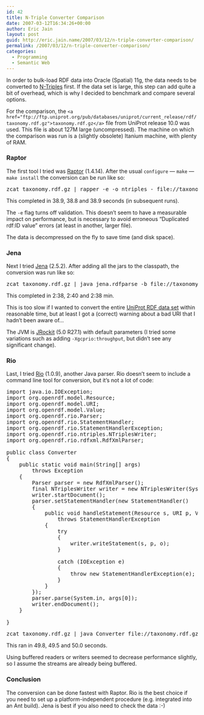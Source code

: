 ```yaml
---
id: 42
title: N-Triple Converter Comparison
date: 2007-03-12T16:34:26+00:00
author: Eric Jain
layout: post
guid: http://eric.jain.name/2007/03/12/n-triple-converter-comparison/
permalink: /2007/03/12/n-triple-converter-comparison/
categories:
  - Programming
  - Semantic Web
---
```

In order to bulk-load RDF data into Oracle (Spatial) 11g, the data needs to be converted to [N-Triples](http://www.w3.org/2001/sw/RDFCore/ntriples/) first. If the data set is large, this step can add quite a bit of overhead, which is why I decided to benchmark and compare several options.

<!--more-->

For the comparison, the `<a href="ftp://ftp.uniprot.org/pub/databases/uniprot/current_release/rdf/taxonomy.rdf.gz">taxonomy.rdf.gz</a>` file from UniProt release 10.0 was used. This file is about 127M large (uncompressed). The machine on which the comparison was run is a (slightly obsolete) Itanium machine, with plenty of RAM.

### Raptor

The first tool I tried was [Raptor](http://librdf.org/raptor/) (1.4.14). After the usual `configure` &#8212; `make` &#8212; `make install` the conversion can be run like so:

<pre>zcat taxonomy.rdf.gz | rapper -e -o ntriples - file://taxonomy.rdf.gz# > taxonomy.nt
</pre>

This completed in 38.9, 38.8 and 38.9 seconds (in subsequent runs).

The `-e` flag turns off validation. This doesn&#8217;t seem to have a measurable impact on performance, but is necessary to avoid erroneous &#8220;Duplicated rdf:ID value&#8221; errors (at least in another, larger file).

The data is decompressed on the fly to save time (and disk space).

### Jena

Next I tried [Jena](http://jena.sourceforge.net/) (2.5.2). After adding all the jars to the classpath, the conversion was run like so:

<pre>zcat taxonomy.rdf.gz | java jena.rdfparse -b file://taxonomy.rdf.gz# -x - > taxonomy.nt
</pre>

This completed in 2:38, 2:40 and 2:38 min.

This is too slow if I wanted to convert the entire [UniProt RDF data set](http://dev.isb-sib.ch/projects/uniprot-rdf/) within reasonable time, but at least I got a (correct) warning about a bad URI that I hadn&#8217;t been aware of&#8230;

The JVM is [JRockit](http://dev2dev.bea.com/jrockit/) (5.0 R27.1) with default parameters (I tried some variations such as adding `-Xgcprio:throughput`, but didn&#8217;t see any significant change).

### Rio

Last, I tried [Rio](http://www.openrdf.org/) (1.0.9), another Java parser. Rio doesn&#8217;t seem to include a command line tool for conversion, but it&#8217;s not a lot of code:

<pre>import java.io.IOException;
import org.openrdf.model.Resource;
import org.openrdf.model.URI;
import org.openrdf.model.Value;
import org.openrdf.rio.Parser;
import org.openrdf.rio.StatementHandler;
import org.openrdf.rio.StatementHandlerException;
import org.openrdf.rio.ntriples.NTriplesWriter;
import org.openrdf.rio.rdfxml.RdfXmlParser;

public class Converter
{
	public static void main(String[] args)
		throws Exception
	{
		Parser parser = new RdfXmlParser();
		final NTriplesWriter writer = new NTriplesWriter(System.out);
		writer.startDocument();
		parser.setStatementHandler(new StatementHandler()
		{
			public void handleStatement(Resource s, URI p, Value o)
				throws StatementHandlerException
			{
				try
				{
					writer.writeStatement(s, p, o);
				}

				catch (IOException e)
				{
					throw new StatementHandlerException(e);
				}
			}
		});
		parser.parse(System.in, args[0]);
		writer.endDocument();
	}

}
</pre>

<pre>zcat taxonomy.rdf.gz | java Converter file://taxonomy.rdf.gz# > taxonomy.nt
</pre>

This ran in 49.8, 49.5 and 50.0 seconds.

Using buffered readers or writers seemed to decrease performance slightly, so I assume the streams are already being buffered.

### Conclusion

The conversion can be done fastest with Raptor. Rio is the best choice if you need to set up a platform-independent procedure (e.g. integrated into an Ant build). Jena is best if you also need to check the data :-)